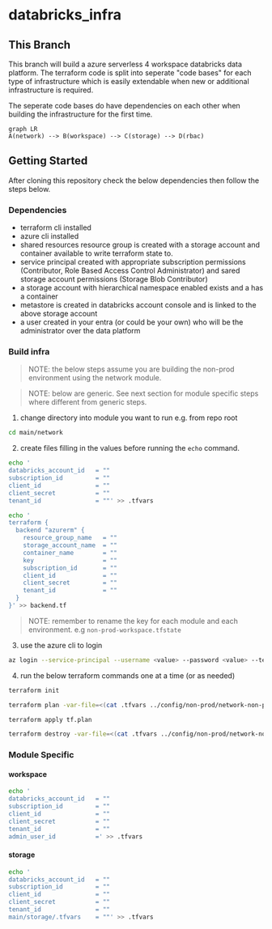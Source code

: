 # databricks_infra

## This Branch
This branch will build a azure serverless 4 workspace databricks data platform. The terraform code is split into seperate "code bases" for each type of infrastructure which is easily extendable when new or additional infrastructure is required.

The seperate code bases do have dependencies on each other when building the infrastructure for the first time.

```mermaid
graph LR
A(network) --> B(workspace) --> C(storage) --> D(rbac)
```


## Getting Started
After cloning this repository check the below dependencies then follow the steps below.

### Dependencies
- terraform cli installed
- azure cli installed
- shared resources resource group is created with a storage account and container available to write terraform state to.
- service principal created with appropriate subscription permissions (Contributor, Role Based Access Control Administrator) and sared storage account permissions (Storage Blob Contributor)
- a storage account with hierarchical namespace enabled exists and a has a container
- metastore is created in databricks account console and is linked to the above storage account
- a user created in your entra (or could be your own) who will be the administrator over the data platform

### Build infra

>NOTE: the below steps assume you are building the non-prod environment using the network module.

>NOTE: below are generic. See next section for module specific steps where different from generic steps.

1. change directory into module you want to run e.g. from repo root 
```bash 
cd main/network
```
2. create files filling in the values before running the `echo` command.
```bash 
echo '
databricks_account_id   = ""
subscription_id         = ""
client_id               = ""
client_secret           = ""
tenant_id               = ""' >> .tfvars
```
```bash 
echo '
terraform {
  backend "azurerm" {
    resource_group_name   = ""
    storage_account_name  = ""
    container_name        = ""
    key                   = ""
    subscription_id       = ""
    client_id             = ""
    client_secret         = ""
    tenant_id             = ""
  }
}' >> backend.tf
```
>NOTE: remember to rename the key for each module and each environment. e.g `non-prod-workspace.tfstate`
3. use the azure cli to login
```bash 
az login --service-principal --username <value> --password <value> --tenant <value>
```

4. run the below terraform commands one at a time (or as needed)
```bash 
terraform init
```
```bash 
terraform plan -var-file=<(cat .tfvars ../config/non-prod/network-non-prod.tfvars) -out=tf.plan
```
```bash 
terraform apply tf.plan
```
```bash 
terraform destroy -var-file=<(cat .tfvars ../config/non-prod/network-non-prod.tfvars)
```

### Module Specific
#### workspace
```bash 
echo '
databricks_account_id   = ""
subscription_id         = ""
client_id               = ""
client_secret           = ""
tenant_id               = ""
admin_user_id           =' >> .tfvars
```
#### storage
```bash 
echo '
databricks_account_id   = ""
subscription_id         = ""
client_id               = ""
client_secret           = ""
tenant_id               = ""
main/storage/.tfvars    = ""' >> .tfvars
```